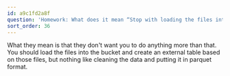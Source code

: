 ```yaml
---
id: a9c1fd2a8f
question: 'Homework: What does it mean “Stop with loading the files into a bucket.”?'
sort_order: 36
---
```


What they mean is that they don't want you to do anything more than that. You should load the files into the bucket and create an external table based on those files, but nothing like cleaning the data and putting it in parquet format.